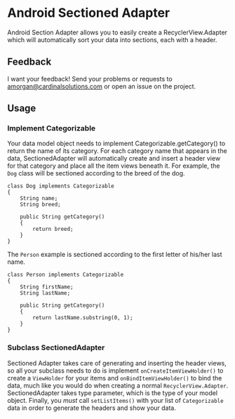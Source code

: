 # Android Sectioned Adapter #
Android Section Adapter allows you to easily create a RecyclerView.Adapter which will automatically
sort your data into sections, each with a header.

## Feedback ##
I want your feedback!  Send your problems or requests to 
[amorgan@cardinalsolutions.com](mailto:amorgan@cardinalsolutions.com) or open 
an issue on the project.

## Usage ##

### Implement Categorizable ###
Your data model object needs to implement Categorizable.getCategory() to return the name of its
category.  For each category name that appears in the data, SectionedAdapter will automatically
create and insert a header view for that category and place all the item views beneath it.  For
example, the `Dog` class will be sectioned according to the breed of the dog.
```
class Dog implements Categorizable
{
    String name;
    String breed;

    public String getCategory()
    {
        return breed;
    }
}
```

The `Person` example is sectioned according to the first letter of his/her last name.
```
class Person implements Categorizable
{
    String firstName;
    String lastName;

    public String getCategory()
    {
        return lastName.substring(0, 1);
    }
}
```

### Subclass SectionedAdapter ###
Sectioned Adapter takes care of generating and inserting the header views, so all your subclass
needs to do is implement `onCreateItemViewHolder()` to create a `ViewHolder` for your items and
`onBindItemViewHolder()` to bind the data, much like you would do when creating a normal
`RecyclerView.Adapter`.  SectionedAdapter takes type parameter, which is the type of your model
object.  Finally, you *must* call `setListItems()` with your list of `Categorizable`
data in order to generate the headers and show your data.
